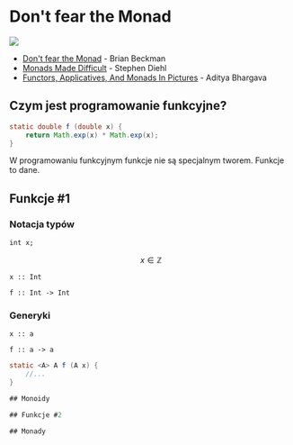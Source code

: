 # Don't fear the Monad

![](http://image.spreadshirtmedia.net/image-server/v1/products/115205650/views/1,width=350,height=350,appearanceId=5.png)

* [Don't fear the Monad](https://channel9.msdn.com/Shows/Going+Deep/Brian-Beckman-Dont-fear-the-Monads) - Brian Beckman
* [Monads Made Difficult](http://www.stephendiehl.com/posts/monads.html) - Stephen Diehl
* [Functors, Applicatives, And Monads In Pictures](http://adit.io/posts/2013-04-17-functors,_applicatives,_and_monads_in_pictures.html) - Aditya Bhargava

## Czym jest programowanie funkcyjne?
```java
static double f (double x) {
    return Math.exp(x) * Math.exp(x);
}
```

W programowaniu funkcyjnym funkcje nie są specjalnym tworem. Funkcje to dane.

## Funkcje #1
### Notacja typów
`int x;`

$$x \in \mathbb{Z}$$

`x :: Int`

`f :: Int -> Int`

### Generyki
`x :: a`

`f :: a -> a`

```java
static <A> A f (A x) {
    //...
}

## Monoidy

## Funkcje #2

## Monady
